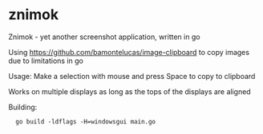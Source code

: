 # znimok
Znimok - yet another screenshot application, written in go

Using https://github.com/bamontelucas/image-clipboard to copy images due to limitations in go

Usage: Make a selection with mouse and press Space to copy to clipboard

Works on multiple displays as long as the tops of the displays are aligned


Building: 

      go build -ldflags -H=windowsgui main.go
